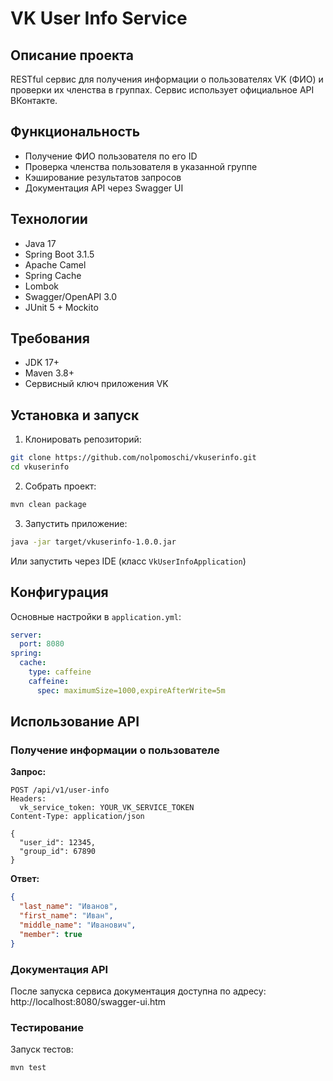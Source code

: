 # VK User Info Service

## Описание проекта

RESTful сервис для получения информации о пользователях VK (ФИО) и проверки их членства в группах. Сервис использует официальное API ВКонтакте.

## Функциональность

- Получение ФИО пользователя по его ID
- Проверка членства пользователя в указанной группе
- Кэширование результатов запросов
- Документация API через Swagger UI

## Технологии

- Java 17
- Spring Boot 3.1.5
- Apache Camel
- Spring Cache
- Lombok
- Swagger/OpenAPI 3.0
- JUnit 5 + Mockito

## Требования

- JDK 17+
- Maven 3.8+
- Сервисный ключ приложения VK

## Установка и запуск

1. Клонировать репозиторий:
```bash
git clone https://github.com/nolpomoschi/vkuserinfo.git
cd vkuserinfo
```

2. Собрать проект:
```bash
mvn clean package
```

3. Запустить приложение:
```bash
java -jar target/vkuserinfo-1.0.0.jar
```

Или запустить через IDE (класс `VkUserInfoApplication`)

## Конфигурация

Основные настройки в `application.yml`:

```yaml
server:
  port: 8080
spring:
  cache:
    type: caffeine
    caffeine:
      spec: maximumSize=1000,expireAfterWrite=5m
```

## Использование API

### Получение информации о пользователе

**Запрос:**
```http
POST /api/v1/user-info
Headers:
  vk_service_token: YOUR_VK_SERVICE_TOKEN
Content-Type: application/json

{
  "user_id": 12345,
  "group_id": 67890
}
```

**Ответ:**
```json
{
  "last_name": "Иванов",
  "first_name": "Иван",
  "middle_name": "Иванович",
  "member": true
}
```

### Документация API

После запуска сервиса документация доступна по адресу:  
http://localhost:8080/swagger-ui.htm

### Тестирование

Запуск тестов:
```bash
mvn test
```